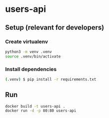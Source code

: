 # users-api


## Setup (relevant for developers)
### Create virtualenv
```bash
python3 -m venv .venv
source .venv/bin/activate
```
### Install dependencies
```bash
(.venv) $ pip install -r requirements.txt
```


## Run
```bash
docker build -t users-api .
docker run -d -p 80:80 users-api
```